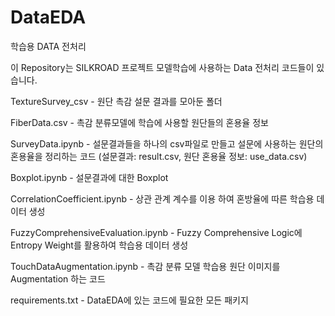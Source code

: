 # DataEDA
학습용 DATA 전처리

이 Repository는 SILKROAD 프로젝트 모델학습에 사용하는 Data 전처리 코드들이 있습니다.  
  
TextureSurvey_csv - 원단 촉감 설문 결과를 모아둔 폴더  
  
FiberData.csv - 촉감 분류모델에 학습에 사용할 원단들의 혼용율 정보  
  
SurveyData.ipynb - 설문결과들을 하나의 csv파일로 만들고 설문에 사용하는 원단의 혼용율을 정리하는 코드 (설문결과: result.csv, 원단 혼용율 정보: use_data.csv)  

Boxplot.ipynb - 설문결과에 대한 Boxplot
  
CorrelationCoefficient.ipynb - 상관 관계 계수를 이용 하여 혼방율에 따른 학습용 데이터 생성

FuzzyComprehensiveEvaluation.ipynb - Fuzzy Comprehensive Logic에 Entropy Weight를 활용하여 학습용 데이터 생성

TouchDataAugmentation.ipynb - 촉감 분류 모델 학습용 원단 이미지를 Augmentation 하는 코드  
  
requirements.txt - DataEDA에 있는 코드에 필요한 모든 패키지
